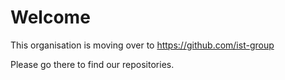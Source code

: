 # Welcome
This organisation is moving over to https://github.com/ist-group

Please go there to find our repositories.
